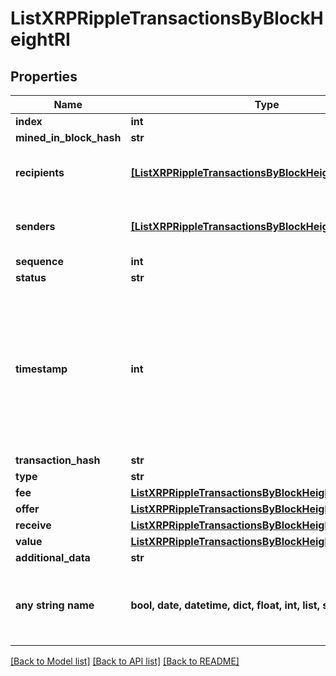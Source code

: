 # ListXRPRippleTransactionsByBlockHeightRI


## Properties
Name | Type | Description | Notes
------------ | ------------- | ------------- | -------------
**index** | **int** |  | 
**mined_in_block_hash** | **str** |  | 
**recipients** | [**[ListXRPRippleTransactionsByBlockHeightRIRecipients]**](ListXRPRippleTransactionsByBlockHeightRIRecipients.md) | Object Array representation of transaction receivers | 
**senders** | [**[ListXRPRippleTransactionsByBlockHeightRISenders]**](ListXRPRippleTransactionsByBlockHeightRISenders.md) | Object Array representation of transaction senders | 
**sequence** | **int** |  | 
**status** | **str** |  | 
**timestamp** | **int** | Defines the exact date/time in Unix Timestamp when this transaction was mined, confirmed or first seen in Mempool, if it is unconfirmed. | 
**transaction_hash** | **str** |  | 
**type** | **str** |  | 
**fee** | [**ListXRPRippleTransactionsByBlockHeightRIFee**](ListXRPRippleTransactionsByBlockHeightRIFee.md) |  | 
**offer** | [**ListXRPRippleTransactionsByBlockHeightRIOffer**](ListXRPRippleTransactionsByBlockHeightRIOffer.md) |  | 
**receive** | [**ListXRPRippleTransactionsByBlockHeightRIReceive**](ListXRPRippleTransactionsByBlockHeightRIReceive.md) |  | 
**value** | [**ListXRPRippleTransactionsByBlockHeightRIValue**](ListXRPRippleTransactionsByBlockHeightRIValue.md) |  | 
**additional_data** | **str** |  | [optional] 
**any string name** | **bool, date, datetime, dict, float, int, list, str, none_type** | any string name can be used but the value must be the correct type | [optional]

[[Back to Model list]](../README.md#documentation-for-models) [[Back to API list]](../README.md#documentation-for-api-endpoints) [[Back to README]](../README.md)


